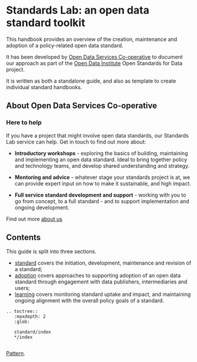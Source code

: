 Standards Lab: an open data standard toolkit
============================================

This handbook provides an overview of the creation, maintenance and adoption of a policy-related open data standard. 

It has been developed by [Open Data Services Co-operative](http://www.opendataservices.coop) to document our approach as part of the [Open Data Institute](tttp:/www.theodi.org) Open Standards for Data project. 

It is written as both a standalone guide, and also as template to create individual standard handbooks. 

## About Open Data Services Co-operative

### Here to help

If you have a project that might involve open data standards, our Standards Lab service can help. Get in touch to find out more about:

* **Introductory workshops** - exploring the basics of building, maintaining and implementing an open data standard. Ideal to bring together policy and technology teams, and develop shared understanding and strategy. 

* **Mentoring and advice** - whatever stage your standards project is at, we can provide expert input on how to make it sustainable, and high impact. 

* **Full service standard development and support** - working with you to go from concept, to a full standard - and to support implementation and ongoing development. 

Find out more [about us](about/coop)

## Contents

This guide is split into three sections.

* [standard](standard/index) covers the initiation, development, maintenance and revision of a standard;
* [adoption](adoption/index) covers approaches to supporting adoption of an open data standard through engagement with data publishers, intermediaries and users;
* [learning](learning/index) covers monitoring standard uptake and impact, and maintaining ongoing alignment with the overall policy goals of a standard.


```eval_rst
.. toctree::
   :maxdepth: 2
   :glob:

   standard/index
   */index
   

```


[Pattern](pattern-slug).
